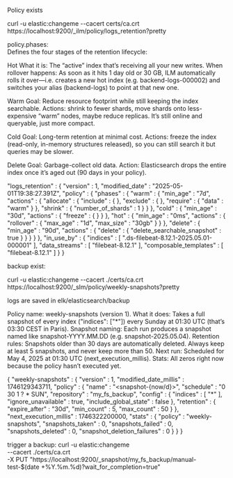 Policy exists

curl -u elastic:changeme --cacert certs/ca.crt \
  https://localhost:9200/_ilm/policy/logs_retention?pretty

policy.phases:  
  Defines the four stages of the retention lifecycle:

Hot
  What it is: The “active” index that’s receiving all your new writes.
  When rollover happens: As soon as it hits 1 day old or 30 GB, ILM automatically rolls it over—i.e. creates a new hot index (e.g. backend-logs-000002) and switches your alias (backend-logs) to point at that new one.

Warm
  Goal: Reduce resource footprint while still keeping the index searchable.
  Actions: shrink to fewer shards, move shards onto less-expensive “warm” nodes, maybe reduce replicas. It’s still online and queryable, just more compact.

Cold
  Goal: Long-term retention at minimal cost.
  Actions: freeze the index (read-only, in-memory structures released), so you can still search it but queries may be slower.

Delete
  Goal: Garbage-collect old data.
  Action: Elasticsearch drops the entire index once it’s aged out (90 days in your policy).


  "logs_retention" : {
    "version" : 1,
    "modified_date" : "2025-05-01T19:38:27.391Z",
    "policy" : {
      "phases" : {
        "warm" : {
          "min_age" : "7d",
          "actions" : {
            "allocate" : {
              "include" : { },
              "exclude" : { },
              "require" : {
                "data" : "warm"
              }
            },
            "shrink" : {
              "number_of_shards" : 1
            }
          }
        },
        "cold" : {
          "min_age" : "30d",
          "actions" : {
            "freeze" : { }
          }
        },
        "hot" : {
          "min_age" : "0ms",
          "actions" : {
            "rollover" : {
              "max_age" : "1d",
              "max_size" : "30gb"
            }
          }
        },
        "delete" : {
          "min_age" : "90d",
          "actions" : {
            "delete" : {
              "delete_searchable_snapshot" : true
            }
          }
        }
      }
    },
    "in_use_by" : {
      "indices" : [
        ".ds-filebeat-8.12.1-2025.05.01-000001"
      ],
      "data_streams" : [
        "filebeat-8.12.1"
      ],
      "composable_templates" : [
        "filebeat-8.12.1"
      ]
    }
  }

backup exist:

curl -u elastic:changeme   --cacert ./certs/ca.crt   https://localhost:9200/_slm/policy/weekly-snapshots?pretty

logs are saved in elk/elasticsearch/backup

  Policy name: weekly-snapshots (version 1).
  What it does: Takes a full snapshot of every index ("indices": ["*"]) every Sunday at 01:30 UTC (that’s 03:30 CEST in Paris).
  Snapshot naming: Each run produces a snapshot named like snapshot-YYYY.MM.DD (e.g. snapshot-2025.05.04).
  Retention rules:
      Snapshots older than 30 days are automatically deleted.
      Always keep at least 5 snapshots, and never keep more than 50.
  Next run: Scheduled for May 4, 2025 at 01:30 UTC (next_execution_millis).
  Stats: All zeros right now because the policy hasn’t executed yet.

  {
    "weekly-snapshots" : {
      "version" : 1,
      "modified_date_millis" : 1746129343711,
      "policy" : {
        "name" : "<snapshot-{now/d}>",
        "schedule" : "0 30 1 ? * SUN",
        "repository" : "my_fs_backup",
        "config" : {
          "indices" : [
            "*"
          ],
          "ignore_unavailable" : true,
          "include_global_state" : false
        },
        "retention" : {
          "expire_after" : "30d",
          "min_count" : 5,
          "max_count" : 50
        }
      },
      "next_execution_millis" : 1746322200000,
      "stats" : {
        "policy" : "weekly-snapshots",
        "snapshots_taken" : 0,
        "snapshots_failed" : 0,
        "snapshots_deleted" : 0,
        "snapshot_deletion_failures" : 0
      }
    }
  }

trigger a backup:
  curl -u elastic:changeme \
    --cacert ./certs/ca.crt \
    -X PUT "https://localhost:9200/_snapshot/my_fs_backup/manual-test-$(date +%Y.%m.%d)?wait_for_completion=true"

